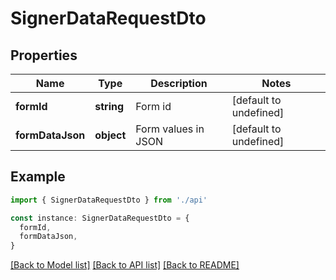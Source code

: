# SignerDataRequestDto

## Properties

| Name             | Type       | Description         | Notes                  |
| ---------------- | ---------- | ------------------- | ---------------------- |
| **formId**       | **string** | Form id             | [default to undefined] |
| **formDataJson** | **object** | Form values in JSON | [default to undefined] |

## Example

```typescript
import { SignerDataRequestDto } from './api'

const instance: SignerDataRequestDto = {
  formId,
  formDataJson,
}
```

[[Back to Model list]](../README.md#documentation-for-models) [[Back to API list]](../README.md#documentation-for-api-endpoints) [[Back to README]](../README.md)
